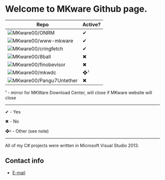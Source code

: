 # Welcome to MKware Github page.

| Repo | Active? |
| ----------- | ----------- |
| ![MKware00/ONRM](https://github.com/MKware00/ONRM) | ✔ |
| ![MKware00/www-mkware](https://github.com/MKware00/www-mkware) | ✔ |
| ![MKware00/cringfetch](https://github.com/MKware00/cringfetch)| ✔ |
| ![MKware00/8ball](https://github.com/MKware00/8ball)| ✖ |
| ![MKware00/finobevisor](https://github.com/MKware00/finobevisor) | ✖ |
| ![MKware00/mkwdc](https://github.com/MKware00/mkwdc) | ❖¹ |
| ![MKware00/Pangu7Untether](https://github.com/MKware00/Pangu7Untether) | ✖ |

¹ - mirror for MKWare Download Center, will close if MKware website will close

***
✔ - Yes

✖ - No

❖ᵡ - Other (see note)
***
All of my C# projects were written in Microsoft Visual Studio 2013.

## Contact info

* [E-mail](mailto:admin@mkware.eu.org)
